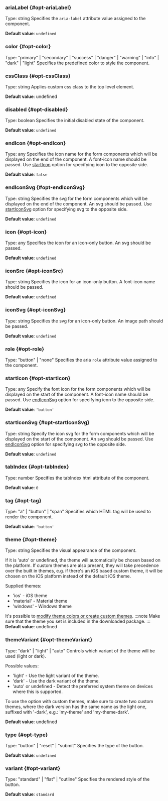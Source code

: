 ### ariaLabel {#opt-ariaLabel}

Type: string
Specifies the `aria-label` attribute value assigned to the component.

**Default value**: `undefined`
### color {#opt-color}

Type: "primary" &#124; "secondary" &#124; "success" &#124; "danger" &#124; "warning" &#124; "info" &#124; "dark" &#124; "light"
Specifies the predefined color to style the component.
### cssClass {#opt-cssClass}

Type: string
Applies custom css class to the top level element.

**Default value**: undefined
### disabled {#opt-disabled}

Type: boolean
Specifies the initial disabled state of the component.

**Default value**: `undefined`
### endIcon {#opt-endIcon}

Type: any
Specifies the icon name for the form components which will be displayed on the end of the component.
A font-icon name should be passed. Use [startIcon](#startIcon) option for specifying icon to the opposite side.

**Default value**: `false`
### endIconSvg {#opt-endIconSvg}

Type: string
Specifies the svg for the form components which will be displayed on the end of the component.
An svg should be passed. Use [startIconSvg](#startIconSvg) option for specifying svg to the opposite side.

**Default value**: `undefined`
### icon {#opt-icon}

Type: any
Specifies the icon for an icon-only button. An svg should be passed.

**Default value**: `undefined`
### iconSrc {#opt-iconSrc}

Type: string
Specifies the icon for an icon-only button. A font-icon name should be passed.

**Default value**: `undefined`
### iconSvg {#opt-iconSvg}

Type: string
Specifies the svg for an icon-only button. An image path should be passed.

**Default value**: `undefined`
### role {#opt-role}

Type: "button" &#124; "none"
Specifies the aria `role` attribute value assigned to the component.
### startIcon {#opt-startIcon}

Type: any
Specify the font icon for the form components which will be displayed on the start of the component.
A font-icon name should be passed. Use [endIconSvg](#endIconSvg) option for specifying icon to the opposite side.

**Default value**: `'button'`
### startIconSvg {#opt-startIconSvg}

Type: string
Specify the icon svg for the form components which will be displayed on the start of the component.
An svg should be passed. Use [endIconSvg](#endIconSvg) option for specifying svg to the opposite side.

**Default value**: `undefined`
### tabIndex {#opt-tabIndex}

Type: number
Specifies the tabIndex html attribute of the component.

**Default value**: `0`
### tag {#opt-tag}

Type: "a" &#124; "button" &#124; "span"
Specifies which HTML tag will be used to render the component.

**Default value**: `'button'`
### theme {#opt-theme}

Type: string
Specifies the visual appearance of the component.

If it is &#039;auto&#039; or undefined, the theme will automatically be chosen based on the platform.
If custom themes are also present, they will take precedence over the built in themes, e.g. if there&#039;s an iOS based custom theme,
it will be chosen on the iOS platform instead of the default iOS theme.

Supplied themes:

- &#039;ios&#039; - iOS theme
- &#039;material&#039; - Material theme
- &#039;windows&#039; - Windows theme

It&#039;s possible to [modify theme colors or create custom themes](https://docs.mobiscroll.com/theming).
:::note
Make sure that the theme you set is included in the downloaded package.
:::
**Default value**: undefined
### themeVariant {#opt-themeVariant}

Type: "dark" &#124; "light" &#124; "auto"
Controls which variant of the theme will be used (light or dark).

Possible values:

- &#039;light&#039; - Use the light variant of the theme.
- &#039;dark&#039; - Use the dark variant of the theme.
- &#039;auto&#039; or undefined - Detect the preferred system theme on devices where this is supported.

To use the option with custom themes, make sure to create two custom themes, where the dark version has the same name as the light one,
suffixed with &#039;-dark&#039;, e.g.: &#039;my-theme&#039; and &#039;my-theme-dark&#039;.

**Default value**: undefined
### type {#opt-type}

Type: "button" &#124; "reset" &#124; "submit"
Specifies the type of the button.

**Default value**: `undefined`
### variant {#opt-variant}

Type: "standard" &#124; "flat" &#124; "outline"
Specifies the rendered style of the button.

**Default value**: `standard`